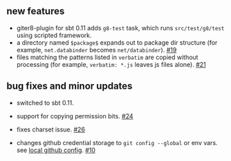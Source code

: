 ## new features
- giter8-plugin for sbt 0.11 adds `g8-test` task, which runs `src/test/g8/test` using scripted framework.
- a directory named `$package$` expands out to package dir structure (for example, `net.databinder` becomes `net/databinder`). [#19][19]
- files matching the patterns listed in `verbatim` are copied without processing (for example, `verbatim: *.js` leaves js files alone). [#21][21]

## bug fixes and minor updates
- switched to sbt 0.11.
- support for copying permission bits. [#24][24]
- fixes charset issue. [#26][26]
- changes github credential storage to `git config --global` or env vars. see [local github config][1]. [#10][10]

  [1]: https://github.com/blog/180-local-github-config
  [10]: https://github.com/n8han/giter8/issues/10
  [19]: https://github.com/n8han/giter8/issues/19
  [21]: https://github.com/n8han/giter8/issues/21
  [24]: https://github.com/n8han/giter8/issues/24
  [26]: https://github.com/n8han/giter8/issues/26
